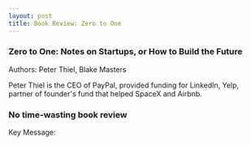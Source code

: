 ```yaml
---
layout: post
title: Book Review: Zero to One
---
```


### Zero to One: Notes on Startups, or How to Build the Future

Authors: Peter Thiel, Blake Masters

Peter Thiel is the CEO of PayPal, provided funding for LinkedIn, Yelp, partner of founder's fund that helped SpaceX and Airbnb.

### No time-wasting book review

Key Message: 
<!--stackedit_data:
eyJoaXN0b3J5IjpbLTY3MjU3NjczNl19
-->